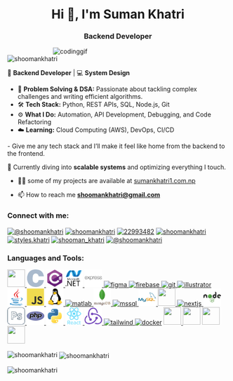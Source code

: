 <h1 align="center">Hi 👋, I'm Suman Khatri</h1>
<h3 align="center">Backend Developer</h3>

<p>
  <img align="right" src="https://media1.giphy.com/media/26tn33aiTi1jkl6H6/giphy.gif?cid=ecf05e4731x737ev8hfm89e92mr1wk2fymxal2rajytzmpcw&ep=v1_gifs_search&rid=giphy.gif" alt="codinggif" width="400" style="max-width:100;">
</p>

<p align="left"> <img src="https://komarev.com/ghpvc/?username=shoomankhatri&label=Profile%20views&color=0e75b6&style=flat" alt="shoomankhatri" /> </p>

🚀 **Backend Developer** | 💻 **System Design**


<ul>
  <li>🧠 <strong>Problem Solving & DSA:</strong> Passionate about tackling complex challenges and writing efficient algorithms.</li>
  <li>🛠️ <strong>Tech Stack:</strong> Python, REST APIs, SQL, Node.js, Git</li>
  <li>⚙️ <strong>What I Do:</strong> Automation, API Development, Debugging, and Code Refactoring</li>
  <li>☁️ <strong>Learning:</strong> Cloud Computing (AWS), DevOps, CI/CD</li>
</ul>
- Give me any tech stack and I’ll make it feel like home from the backend to the frontend.


🌱 Currently diving into **scalable systems** and optimizing everything I touch.

- 👨‍💻 some of my projects are available at [sumankhatri1.com.np](https://sumankhatri1.com.np/)

- 📫 How to reach me **shoomankhatri@gmail.com**

<h3 align="left">Connect with me:</h3>
<p align="left">
<a href="https://codepen.io/@shoomankhatri" target="blank"><img align="center" src="https://raw.githubusercontent.com/rahuldkjain/github-profile-readme-generator/master/src/images/icons/Social/codepen.svg" alt="@shoomankhatri" height="30" width="40" /></a>
<a href="https://linkedin.com/in/shoomankhatri" target="blank"><img align="center" src="https://raw.githubusercontent.com/rahuldkjain/github-profile-readme-generator/master/src/images/icons/Social/linked-in-alt.svg" alt="shoomankhatri" height="30" width="40" /></a>
<a href="https://stackoverflow.com/users/22993482" target="blank"><img align="center" src="https://raw.githubusercontent.com/rahuldkjain/github-profile-readme-generator/master/src/images/icons/Social/stack-overflow.svg" alt="22993482" height="30" width="40" /></a>
<a href="https://codesandbox.com/shoomankhatri" target="blank"><img align="center" src="https://raw.githubusercontent.com/rahuldkjain/github-profile-readme-generator/master/src/images/icons/Social/codesandbox.svg" alt="shoomankhatri" height="30" width="40" /></a>
<a href="https://fb.com/shoomankhatri" target="blank"><img align="center" src="https://raw.githubusercontent.com/rahuldkjain/github-profile-readme-generator/master/src/images/icons/Social/facebook.svg" alt="styles.khatri" height="30" width="40" /></a>
<a href="https://instagram.com/shooman_khatri" target="blank"><img align="center" src="https://raw.githubusercontent.com/rahuldkjain/github-profile-readme-generator/master/src/images/icons/Social/instagram.svg" alt="shooman_khatri" height="30" width="40" /></a>
<a href="https://www.hackerrank.com/@shoomankhatri" target="blank"><img align="center" src="https://raw.githubusercontent.com/rahuldkjain/github-profile-readme-generator/master/src/images/icons/Social/hackerrank.svg" alt="@shoomankhatri" height="30" width="40" /></a>
</p>

<h3 align="left">Languages and Tools:</h3>
<p align="left">
  <a href="https://wordpress.com/" target="_blank" rel="noreferrer"> <img src="https://www.vectorlogo.zone/logos/wordpress/wordpress-icon.svg" width="40" height="40"/> </a>
  <a href="https://www.cprogramming.com/" target="_blank" rel="noreferrer"> <img src="https://raw.githubusercontent.com/devicons/devicon/master/icons/c/c-original.svg" alt="c" width="40" height="40"/> </a> <a href="https://www.w3schools.com/cs/" target="_blank" rel="noreferrer"> <img src="https://raw.githubusercontent.com/devicons/devicon/master/icons/csharp/csharp-original.svg" alt="csharp" width="40" height="40"/> </a> <a href="https://dotnet.microsoft.com/" target="_blank" rel="noreferrer"> <img src="https://raw.githubusercontent.com/devicons/devicon/master/icons/dot-net/dot-net-original-wordmark.svg" alt="dotnet" width="40" height="40"/> </a> <a href="https://expressjs.com" target="_blank" rel="noreferrer"> <img src="https://raw.githubusercontent.com/devicons/devicon/master/icons/express/express-original-wordmark.svg" alt="express" width="40" height="40"/> </a> <a href="https://www.figma.com/" target="_blank" rel="noreferrer"> <img src="https://www.vectorlogo.zone/logos/figma/figma-icon.svg" alt="figma" width="40" height="40"/> </a> <a href="https://firebase.google.com/" target="_blank" rel="noreferrer"> <img src="https://www.vectorlogo.zone/logos/firebase/firebase-icon.svg" alt="firebase" width="40" height="40"/> </a> <a href="https://git-scm.com/" target="_blank" rel="noreferrer"> <img src="https://www.vectorlogo.zone/logos/git-scm/git-scm-icon.svg" alt="git" width="40" height="40"/> </a> <a href="https://www.adobe.com/in/products/illustrator.html" target="_blank" rel="noreferrer"> <img src="https://www.vectorlogo.zone/logos/adobe_illustrator/adobe_illustrator-icon.svg" alt="illustrator" width="40" height="40"/> </a> <a href="https://www.java.com" target="_blank" rel="noreferrer"> <img src="https://raw.githubusercontent.com/devicons/devicon/master/icons/java/java-original.svg" alt="java" width="40" height="40"/> </a> <a href="https://developer.mozilla.org/en-US/docs/Web/JavaScript" target="_blank" rel="noreferrer"> <img src="https://raw.githubusercontent.com/devicons/devicon/master/icons/javascript/javascript-original.svg" alt="javascript" width="40" height="40"/> </a> <a href="https://www.linux.org/" target="_blank" rel="noreferrer"> <img src="https://raw.githubusercontent.com/devicons/devicon/master/icons/linux/linux-original.svg" alt="linux" width="40" height="40"/> </a> <a href="https://www.mathworks.com/" target="_blank" rel="noreferrer"> <img src="https://upload.wikimedia.org/wikipedia/commons/2/21/Matlab_Logo.png" alt="matlab" width="40" height="40"/> </a> <a href="https://www.mongodb.com/" target="_blank" rel="noreferrer">
    <!-- Databases -->
    <img src="https://raw.githubusercontent.com/devicons/devicon/master/icons/mongodb/mongodb-original-wordmark.svg" alt="mongodb" width="40" height="40"/> </a> <a href="https://www.microsoft.com/en-us/sql-server" target="_blank" rel="noreferrer"> <img src="https://www.svgrepo.com/show/303229/microsoft-sql-server-logo.svg" alt="mssql" width="40" height="40"/> </a> <a href="https://www.mysql.com/" target="_blank" rel="noreferrer"> <img src="https://raw.githubusercontent.com/devicons/devicon/master/icons/mysql/mysql-original-wordmark.svg" alt="mysql" width="40" height="40"/> </a> <a href="https://nextjs.org/" target="_blank" rel="noreferrer">
    <img src = "https://images.freeimages.com/vme/images/2/8/284731/postgresql_logo_preview?fmt=webp&w=500" width="40" height="40" />
    <img src="https://cdn.worldvectorlogo.com/logos/nextjs-2.svg" alt="nextjs" width="40" height="40"/> </a> <a href="https://nodejs.org" target="_blank" rel="noreferrer"> <img src="https://raw.githubusercontent.com/devicons/devicon/master/icons/nodejs/nodejs-original-wordmark.svg" alt="nodejs" width="40" height="40"/> </a> <a href="https://www.photoshop.com/en" target="_blank" rel="noreferrer"> <img src="https://raw.githubusercontent.com/devicons/devicon/master/icons/photoshop/photoshop-line.svg" alt="photoshop" width="40" height="40"/> </a> <a href="https://www.php.net" target="_blank" rel="noreferrer"> <img src="https://raw.githubusercontent.com/devicons/devicon/master/icons/php/php-original.svg" alt="php" width="40" height="40"/> </a> <a href="https://www.python.org" target="_blank" rel="noreferrer"> <img src="https://raw.githubusercontent.com/devicons/devicon/master/icons/python/python-original.svg" alt="python" width="40" height="40"/> </a> <a href="https://reactjs.org/" target="_blank" rel="noreferrer"> <img src="https://raw.githubusercontent.com/devicons/devicon/master/icons/react/react-original-wordmark.svg" alt="react" width="40" height="40"/> </a> <a href="https://redux.js.org" target="_blank" rel="noreferrer"> <img src="https://raw.githubusercontent.com/devicons/devicon/master/icons/redux/redux-original.svg" alt="redux" width="40" height="40"/> </a> <a href="https://tailwindcss.com/" target="_blank" rel="noreferrer"> <img src="https://www.vectorlogo.zone/logos/tailwindcss/tailwindcss-icon.svg" alt="tailwind" width="40" height="40"/> </a>
 <a href="https://angular.dev/" target = "_blank" rel="noreferrer"><img src="https://cdn.iconscout.com/icon/free/png-512/free-docker-12-1175229.png?f=webp&w=256" alt="docker" width="40" height="40"/></a>
  <a href="https://www.docker.com/" target = "_blank" rel="noreferrer"> <img src="https://www.vectorlogo.zone/logos/angular/angular-icon.svg" width="40" height="40"/> </a>
   <a href="https://svelte.dev/" target="_blank"> <img src="https://cdn.jsdelivr.net/gh/devicons/devicon@latest/icons/svelte/svelte-original.svg" width="40" height="40" /></a>
<a href="https://graphql.org/" target = "_blank" rel="noreferrer"><img src="https://cdn.jsdelivr.net/gh/devicons/devicon@latest/icons/graphql/graphql-plain.svg" width="40" height="40"/></a> 
  <a href="https://tanstack.com/" target="_blank"> <img src = "https://tanstack.com/_build/assets/logo-color-600w-Er4SOkq1.png" width="40" height="40" />
  </a>
          
          
 
 </p>

<p><img align="left" src="https://github-readme-stats.vercel.app/api/top-langs?username=shoomankhatri&show_icons=true&locale=en&layout=compact" alt="shoomankhatri" /></p>

<p>&nbsp;<img align="center" src="https://github-readme-stats.vercel.app/api?username=shoomankhatri&show_icons=true&locale=en" alt="shoomankhatri" /></p>

<p><img align="center" src="https://github-readme-streak-stats.herokuapp.com/?user=shoomankhatri&" alt="shoomankhatri" /></p>
